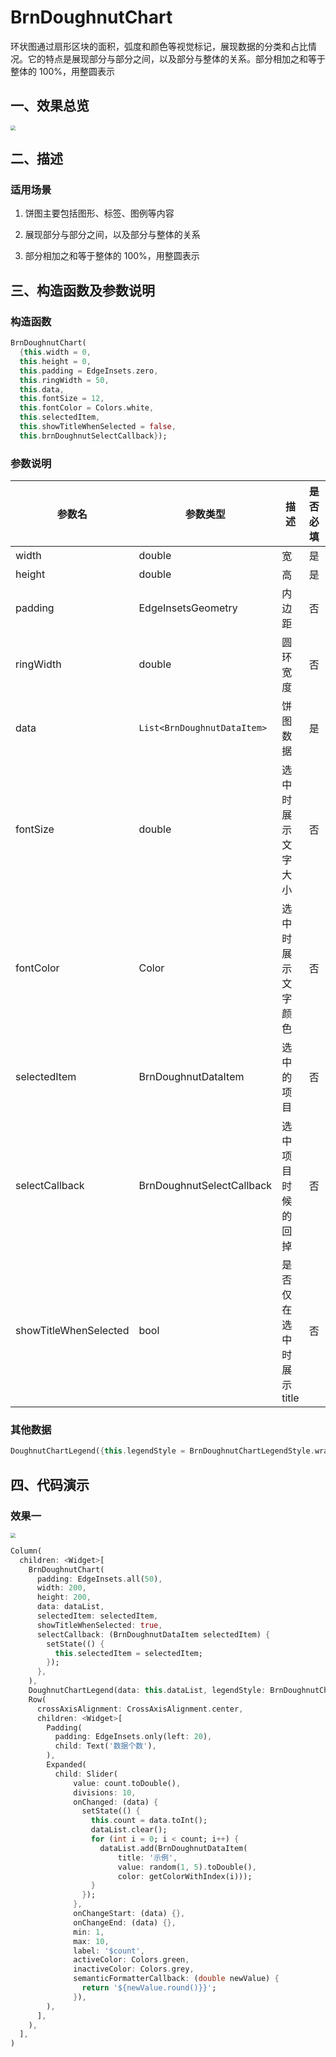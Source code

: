 # BrnDoughnutChart

环状图通过扇形区块的面积，弧度和颜色等视觉标记，展现数据的分类和占比情况。它的特点是展现部分与部分之间，以及部分与整体的关系。部分相加之和等于整体的 100%，用整圆表示

## 一、效果总览

<img src="./img/BrnDoughnutChartIntro.png" style="zoom:50%;" />

## 二、描述

### 适用场景

1. 饼图主要包括图形、标签、图例等内容

2. 展现部分与部分之间，以及部分与整体的关系

3. 部分相加之和等于整体的 100%，用整圆表示

## 三、构造函数及参数说明

### 构造函数

```dart
BrnDoughnutChart(
  {this.width = 0,
  this.height = 0,
  this.padding = EdgeInsets.zero,
  this.ringWidth = 50,
  this.data,
  this.fontSize = 12,
  this.fontColor = Colors.white,
  this.selectedItem,
  this.showTitleWhenSelected = false,
  this.brnDoughnutSelectCallback});
```

### 参数说明

| **参数名**            | **参数类型**                | **描述**                 | **是否必填** | **默认值**      |
| --------------------- | --------------------------- | ------------------------ | ------------ | --------------- |
| width                 | double                      | 宽                       | 是           | 0               |
| height                | double                      | 高                       | 是           | 0               |
| padding               | EdgeInsetsGeometry          | 内边距                   | 否           | EdgeInsets.zero |
| ringWidth             | double                      | 圆环宽度                 | 否           | 50              |
| data                  | `List<BrnDoughnutDataItem>` | 饼图数据                 | 是           |                 |
| fontSize              | double                      | 选中时展示文字大小       | 否           | 12              |
| fontColor             | Color                       | 选中时展示文字颜色       | 否           |                 |
| selectedItem          | BrnDoughnutDataItem         | 选中的项目               | 否           |                 |
| selectCallback        | BrnDoughnutSelectCallback   | 选中项目时候的回掉       | 否           |                 |
| showTitleWhenSelected | bool                        | 是否仅在选中时展示 title | 否           |                 |

### 其他数据

```dart
DoughnutChartLegend({this.legendStyle = BrnDoughnutChartLegendStyle.wrap, this.data});
```

## 四、代码演示

### 效果一

<img src="./img/BrnDoughnutChartDemo1.png" style="zoom:50%;" />

```dart
Column(
  children: <Widget>[
    BrnDoughnutChart(
      padding: EdgeInsets.all(50),
      width: 200,
      height: 200,
      data: dataList,
      selectedItem: selectedItem,
      showTitleWhenSelected: true,
      selectCallback: (BrnDoughnutDataItem selectedItem) {
        setState(() {
          this.selectedItem = selectedItem;
        });
      },
    ),
    DoughnutChartLegend(data: this.dataList, legendStyle: BrnDoughnutChartLegendStyle.wrap),
    Row(
      crossAxisAlignment: CrossAxisAlignment.center,
      children: <Widget>[
        Padding(
          padding: EdgeInsets.only(left: 20),
          child: Text('数据个数'),
        ),
        Expanded(
          child: Slider(
              value: count.toDouble(),
              divisions: 10,
              onChanged: (data) {
                setState(() {
                  this.count = data.toInt();
                  dataList.clear();
                  for (int i = 0; i < count; i++) {
                    dataList.add(BrnDoughnutDataItem(
                        title: '示例',
                        value: random(1, 5).toDouble(),
                        color: getColorWithIndex(i)));
                  }
                });
              },
              onChangeStart: (data) {},
              onChangeEnd: (data) {},
              min: 1,
              max: 10,
              label: '$count',
              activeColor: Colors.green,
              inactiveColor: Colors.grey,
              semanticFormatterCallback: (double newValue) {
                return '${newValue.round()}}';
              }),
        ),
      ],
    ),
  ],
)
```

